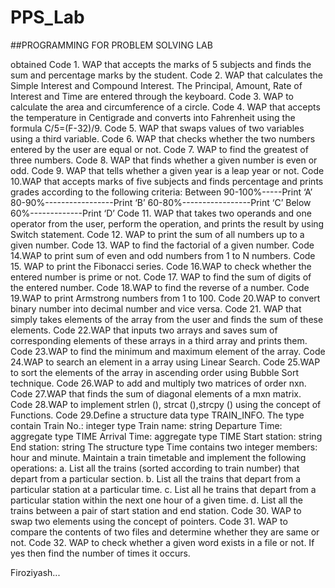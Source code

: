 # PPS_Lab

##PROGRAMMING FOR PROBLEM SOLVING LAB 

obtained
Code 1. WAP that accepts the marks of 5 subjects and finds the sum and percentage marks
by the student.
Code 2. WAP that calculates the Simple Interest and Compound Interest. The Principal,
Amount, Rate
of Interest and Time are entered through the keyboard.
Code 3. WAP to calculate the area and circumference of a circle.
Code 4. WAP that accepts the temperature in Centigrade and converts into Fahrenheit using the
formula C/5=(F-32)/9.
Code 5. WAP that swaps values of two variables using a third variable.
Code 6. WAP that checks whether the two numbers entered by the user are equal or not.
Code 7. WAP to find the greatest of three numbers.
Code 8. WAP that finds whether a given number is even or odd.
Code 9. WAP that tells whether a given year is a leap year or not.
Code 10.WAP that accepts marks of five subjects and finds percentage and prints grades
according to the following criteria:
Between 90-100%-----Print ‘A’
80-90%-----------------Print ‘B’
60-80%-----------------Print ‘C’
Below 60%-------------Print ‘D’
Code 11. WAP that takes two operands and one operator from the user, perform the operation,
and prints the result by using Switch statement.
Code 12. WAP to print the sum of all numbers up to a given number.
Code 13. WAP to find the factorial of a given number.
Code 14.WAP to print sum of even and odd numbers from 1 to N numbers.
Code 15. WAP to print the Fibonacci series.
Code 16.WAP to check whether the entered number is prime or not.
Code 17. WAP to find the sum of digits of the entered number.
Code 18.WAP to find the reverse of a number.
Code 19.WAP to print Armstrong numbers from 1 to 100.
Code 20.WAP to convert binary number into decimal number and vice versa.
Code 21. WAP that simply takes elements of the array from the user and finds the sum of these
elements.
Code 22.WAP that inputs two arrays and saves sum of corresponding elements of these arrays in
a third array and prints them.
Code 23.WAP to find the minimum and maximum element of the array.
Code 24.WAP to search an element in a array using Linear Search.
Code 25.WAP to sort the elements of the array in ascending order using Bubble Sort technique.
Code 26.WAP to add and multiply two matrices of order nxn.
Code 27.WAP that finds the sum of diagonal elements of a mxn matrix.
Code 28.WAP to implement strlen (), strcat (),strcpy () using the concept of Functions.
Code 29.Define a structure data type TRAIN_INFO. The type contain Train No.: integer type
Train name: string Departure Time: aggregate type TIME Arrival Time: aggregate type
TIME Start station: string End station: string The structure type Time contains two
integer members: hour and minute. Maintain a train timetable and implement the
following operations:
a. List all the trains (sorted according to train number) that depart from a particular
section.
b. List all the trains that depart from a particular station at a particular time.
c. List all he trains that depart from a particular station within the next one hour of
a given time.
d. List all the trains between a pair of start station and end station.
Code 30. WAP to swap two elements using the concept of pointers.
Code 31. WAP to compare the contents of two files and determine whether they are same or not.
Code 32. WAP to check whether a given word exists in a file or not. If yes then find the number of
times it occurs. 

Firoziyash...
